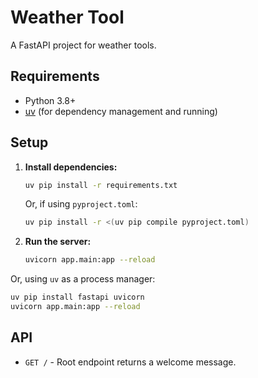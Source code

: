 # Weather Tool

A FastAPI project for weather tools.

## Requirements
- Python 3.8+
- [uv](https://github.com/astral-sh/uv) (for dependency management and running)

## Setup

1. **Install dependencies:**
   ```bash
   uv pip install -r requirements.txt
   ```
   Or, if using `pyproject.toml`:
   ```bash
   uv pip install -r <(uv pip compile pyproject.toml)
   ```

2. **Run the server:**
   ```bash
   uvicorn app.main:app --reload
   ```

Or, using `uv` as a process manager:

```bash
uv pip install fastapi uvicorn
uvicorn app.main:app --reload
```

## API
- `GET /` - Root endpoint returns a welcome message. 